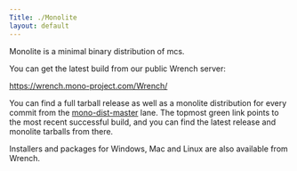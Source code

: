 ```yaml
---
Title: ./Monolite
layout: default
---
```


Monolite is a minimal binary distribution of mcs.

You can get the latest build from our public Wrench server:

<https://wrench.mono-project.com/Wrench/>

You can find a full tarball release as well as a monolite distribution
for every commit from the
[mono-dist-master](https://wrench.mono-project.com/Wrench/index.aspx?lane=mono-dist-master)
lane. The topmost green link points to the most recent successful build,
and you can find the latest release and monolite tarballs from there.

Installers and packages for Windows, Mac and Linux are also available
from Wrench.
